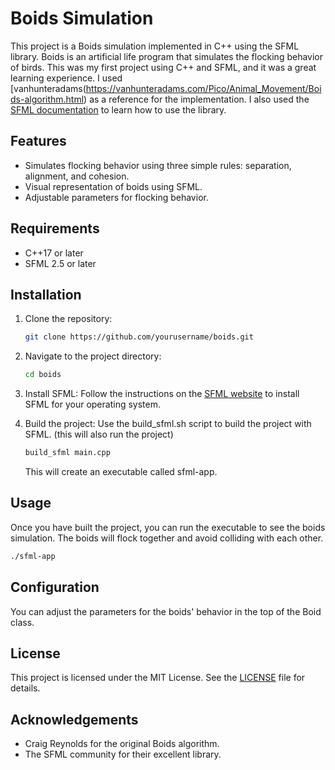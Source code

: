 # Boids Simulation

This project is a Boids simulation implemented in C++ using the SFML library. Boids is an artificial life program that simulates the flocking behavior of birds. This was my first project using C++ and SFML, and it was a great learning experience. I used [vanhunteradams(https://vanhunteradams.com/Pico/Animal_Movement/Boids-algorithm.html) as a reference for the implementation. I also used the [SFML documentation](https://www.sfml-dev.org/tutorials/2.5/) to learn how to use the library.

## Features

- Simulates flocking behavior using three simple rules: separation, alignment, and cohesion.
- Visual representation of boids using SFML.
- Adjustable parameters for flocking behavior.

## Requirements

- C++17 or later
- SFML 2.5 or later

## Installation

1. Clone the repository:
    ```sh
    git clone https://github.com/yourusername/boids.git
    ```
2. Navigate to the project directory:
    ```sh
    cd boids
    ```
3. Install SFML:
    Follow the instructions on the [SFML website](https://www.sfml-dev.org/download.php) to install SFML for your operating system.

4. Build the project:
    Use the build_sfml.sh script to build the project with SFML. (this will also run the project)
    ```sh
    build_sfml main.cpp
    ```
    This will create an executable called sfml-app.

## Usage

Once you have built the project, you can run the executable to see the boids simulation. The boids will flock together and avoid colliding with each other.
```sh
./sfml-app
```

## Configuration

You can adjust the parameters for the boids' behavior in the top of the Boid class.

## License

This project is licensed under the MIT License. See the [LICENSE](LICENSE) file for details.

## Acknowledgements

- Craig Reynolds for the original Boids algorithm.
- The SFML community for their excellent library.
